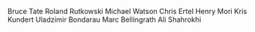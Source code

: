 Bruce Tate
Roland Rutkowski
Michael Watson
Chris Ertel
Henry Mori
Kris Kundert
Uladzimir Bondarau
Marc Bellingrath
Ali Shahrokhi
